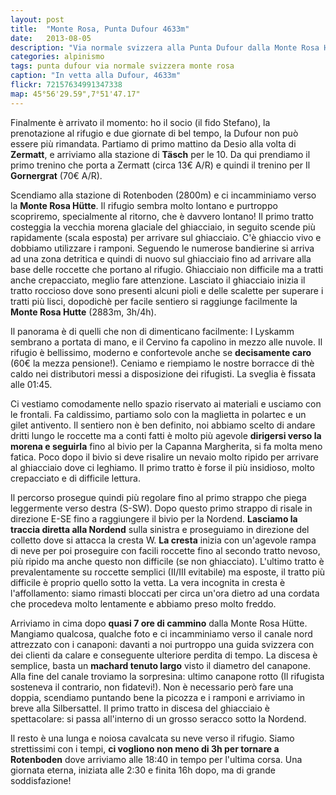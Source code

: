 ```yaml
---
layout: post
title:  "Monte Rosa, Punta Dufour 4633m"
date:   2013-08-05
description: "Via normale svizzera alla Punta Dufour dalla Monte Rosa Hütte, Monte Rosa"
categories: alpinismo
tags: punta dufour via normale svizzera monte rosa
caption: "In vetta alla Dufour, 4633m"
flickr: 72157634991347338
map: 45°56'29.59",7°51'47.17"
---
```


Finalmente è arrivato il momento: ho il socio (il fido Stefano), la prenotazione al rifugio e due giornate di bel tempo, la Dufour non può essere più rimandata. Partiamo di primo mattino da Desio alla volta di **Zermatt**, e arriviamo alla stazione di **Täsch** per le 10. Da qui prendiamo il primo trenino che porta a Zermatt (circa 13€ A/R) e quindi il trenino per Il **Gornergrat** (70€ A/R).

Scendiamo alla stazione di Rotenboden (2800m) e ci incamminiamo verso la **Monte Rosa Hütte**. Il rifugio sembra molto lontano e purtroppo scopriremo, specialmente al ritorno, che è davvero lontano! Il primo tratto costeggia la vecchia morena glaciale del ghiacciaio, in seguito scende più rapidamente (scala esposta) per arrivare sul ghiacciaio. C'è ghiaccio vivo e dobbiamo utilizzare i ramponi. Seguendo le numerose bandierine si arriva ad una zona detritica e quindi di nuovo sul ghiacciaio fino ad arrivare alla base delle roccette che portano al rifugio. Ghiacciaio non difficile ma a tratti anche crepacciato, meglio fare attenzione. Lasciato il ghiacciaio inizia il tratto roccioso dove sono presenti alcuni pioli e delle scalette per superare i tratti più lisci, dopodichè per facile sentiero si raggiunge facilmente la **Monte Rosa Hutte** (2883m, 3h/4h).

Il panorama è di quelli che non di dimenticano facilmente: I Lyskamm sembrano a portata di mano, e il Cervino fa capolino in mezzo alle nuvole. Il rifugio è bellissimo, moderno e confortevole anche se **decisamente caro** (60€ la mezza pensione!). Ceniamo e riempiamo le nostre borracce di thè caldo nei distributori messi a disposizione dei rifugisti. La sveglia è fissata alle 01:45.

Ci vestiamo comodamente nello spazio riservato ai materiali e usciamo con le frontali. Fa caldissimo, partiamo solo con la maglietta in polartec e un gilet antivento. Il sentiero non è ben definito, noi abbiamo scelto di andare dritti lungo le roccette ma a conti fatti è molto più agevole **dirigersi verso la morena e seguirla** fino al bivio per la Capanna Margherita, si fa molta meno fatica. Poco dopo il bivio si deve risalire un nevaio molto ripido per arrivare al ghiacciaio dove ci leghiamo. Il primo tratto è forse il più insidioso, molto crepacciato e di difficile lettura.

Il percorso prosegue quindi più regolare fino al primo strappo che piega leggermente verso destra (S-SW). Dopo questo primo strappo di risale in direzione E-SE fino a raggiungere il bivio per la Nordend. **Lasciamo la traccia diretta alla Nordend** sulla sinistra e proseguiamo in direzione del colletto dove si attacca la cresta W. **La cresta** inizia con un'agevole rampa di neve per poi proseguire con facili roccette fino al secondo tratto nevoso, più ripido ma anche questo non difficile (se non ghiacciato). L'ultimo tratto è prevalentamente su roccette semplici (II/III evitabile) ma esposte, il tratto più difficile è proprio quello sotto la vetta. La vera incognita in cresta è l'affollamento: siamo rimasti bloccati per circa un'ora dietro ad una cordata che procedeva molto lentamente e abbiamo preso molto freddo.

Arriviamo in cima dopo **quasi 7 ore di cammino** dalla Monte Rosa Hütte. Mangiamo qualcosa, qualche foto e ci incamminiamo verso il canale nord attrezzato con i canaponi: davanti a noi purtroppo una guida svizzera con dei clienti da calare e conseguente ulteriore perdita di tempo. La discesa è semplice, basta un **machard tenuto largo** visto il diametro del canapone. Alla fine del canale troviamo la sorpresina: ultimo canapone rotto (Il rifugista sosteneva il contrario, non fidatevi!). Non è necessario però fare una doppia, scendiamo puntando bene la picozza e i ramponi e arriviamo in breve alla Silbersattel. Il primo tratto in discesa del ghiacciaio è spettacolare: si passa all'interno di un grosso seracco sotto la Nordend.

Il resto è una lunga e noiosa cavalcata su neve verso il rifugio. Siamo strettissimi con i tempi, **ci vogliono non meno di 3h per tornare a Rotenboden** dove arriviamo alle 18:40 in tempo per l'ultima corsa. Una giornata eterna, iniziata alle 2:30 e finita 16h dopo, ma di grande soddisfazione! 